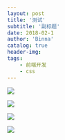 ```yaml
---
layout: post
title: '测试'
subtitle: '副标题'
date: 2018-02-1
author: 'Binna'
catalog: true
header-img:
tags:
    - 前端开发
    - css
---
```


![](https://ofw1nwn63.qnssl.com/blogg/_image/敲爆你脑壳.jpg)

![](https://ofw1nwn63.qnssl.com/blogg/_image/QQ图片20161202155421.jpg)

![](https://ofw1nwn63.qnssl.com/blogg/_image/QQ图片20161202155421.jpg)

![](https://ofw1nwn63.qnssl.com/blogg/_image/avatar.jpg)

